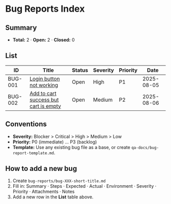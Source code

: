 # Bug Reports Index

## Summary
- **Total:** 2 · **Open:** 2 · **Closed:** 0

## List
| ID      | Title                                                                 | Status | Severity | Priority | Date       |
|---------|------------------------------------------------------------------------|--------|----------|----------|------------|
| BUG-001 | [Login button not working](./bug-001-login-button-not-working.md)     | Open   | High     | P1       | 2025-08-05 |
| BUG-002 | [Add to cart success but cart is empty](./bug-002-add-to-cart-empty-cart.md) | Open   | Medium   | P2       | 2025-08-06 |

## Conventions
- **Severity:** Blocker > Critical > High > Medium > Low  
- **Priority:** P0 (immediate) … P3 (backlog)  
- **Template:** Use any existing bug file as a base, or create `qa-docs/bug-report-template.md`.

## How to add a new bug
1. Create `bug-reports/bug-XXX-short-title.md`
2. Fill in: Summary · Steps · Expected · Actual · Environment · Severity · Priority · Attachments · Notes
3. Add a new row in the **List** table above.

